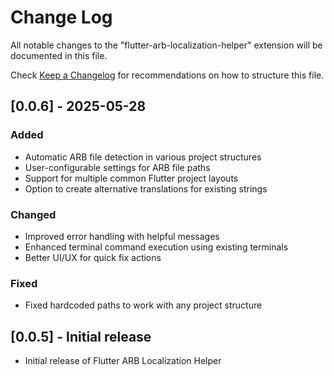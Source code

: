 # Change Log

All notable changes to the "flutter-arb-localization-helper" extension will be documented in this file.

Check [Keep a Changelog](http://keepachangelog.com/) for recommendations on how to structure this file.

## [0.0.6] - 2025-05-28

### Added
- Automatic ARB file detection in various project structures
- User-configurable settings for ARB file paths
- Support for multiple common Flutter project layouts
- Option to create alternative translations for existing strings

### Changed
- Improved error handling with helpful messages
- Enhanced terminal command execution using existing terminals
- Better UI/UX for quick fix actions

### Fixed
- Fixed hardcoded paths to work with any project structure

## [0.0.5] - Initial release

- Initial release of Flutter ARB Localization Helper